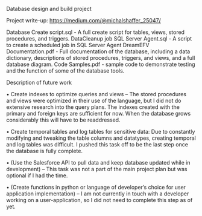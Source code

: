 Database design and build project

Project write-up: https://medium.com/@michalshaffer_25047/

Database Create script.sql  -  A full create script for tables, views, stored procedures, and triggers.
DataCleanup job SQL Server Agent.sql  -  A script to create a scheduled job in SQL Server Agent
DreamEFV Documentation.pdf - Full documentation of the database, including a data dictionary, descriptions of stored procedures, triggers, and views, and a full database diagram.
Code Samples.pdf - sample code to demonstrate testing and the function of some of the database tools.




Description of future work

•	Create indexes to optimize queries and views – The stored procedures and views were optimized in their use of the language, but I did not do extensive research into the query plans. The indexes created with the primary and foreign keys are sufficient for now. When the database grows considerably this will have to be readdressed.

•	Create temporal tables and log tables for sensitive data: Due to constantly modifying and tweaking the table columns and datatypes, creating temporal and log tables was difficult. I pushed this task off to be the last step once the database is fully complete.

•	(Use the Salesforce API to pull data and keep database updated while in development) – This task was not a part of the main project plan but was optional if I had the time. 

•	(Create functions in python or language of developer’s choice for user application implementation) – I am not currently in touch with a developer working on a user-application, so I did not need to complete this step as of yet.
